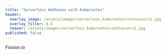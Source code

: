 ```yaml
---
title: "Serverless Webhooks with Kubernetes"
header:
  overlay_image: /assets/images/serverless_kubernetes/containers2.jpg
  overlay_filter: 0.5
  teaser: /assets/images/serverless_kubernetes/containers2.jpg
published: false
---
```


Fission.io